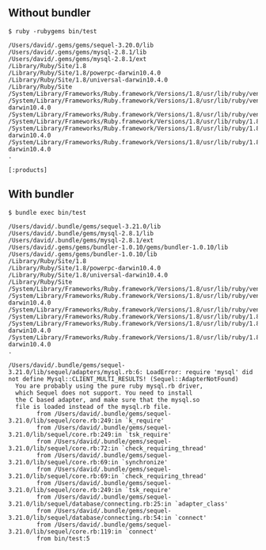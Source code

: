 ## Without bundler

    $ ruby -rubygems bin/test

    /Users/david/.gems/gems/sequel-3.20.0/lib
    /Users/david/.gems/gems/mysql-2.8.1/lib
    /Users/david/.gems/gems/mysql-2.8.1/ext
    /Library/Ruby/Site/1.8
    /Library/Ruby/Site/1.8/powerpc-darwin10.4.0
    /Library/Ruby/Site/1.8/universal-darwin10.4.0
    /Library/Ruby/Site
    /System/Library/Frameworks/Ruby.framework/Versions/1.8/usr/lib/ruby/vendor_ruby/1.8
    /System/Library/Frameworks/Ruby.framework/Versions/1.8/usr/lib/ruby/vendor_ruby/1.8/universal-darwin10.4.0
    /System/Library/Frameworks/Ruby.framework/Versions/1.8/usr/lib/ruby/vendor_ruby
    /System/Library/Frameworks/Ruby.framework/Versions/1.8/usr/lib/ruby/1.8
    /System/Library/Frameworks/Ruby.framework/Versions/1.8/usr/lib/ruby/1.8/powerpc-darwin10.4.0
    /System/Library/Frameworks/Ruby.framework/Versions/1.8/usr/lib/ruby/1.8/universal-darwin10.4.0
    .

    [:products]

## With bundler

    $ bundle exec bin/test

    /Users/david/.bundle/gems/sequel-3.21.0/lib
    /Users/david/.bundle/gems/mysql-2.8.1/lib
    /Users/david/.bundle/gems/mysql-2.8.1/ext
    /Users/david/.gems/gems/bundler-1.0.10/gems/bundler-1.0.10/lib
    /Users/david/.gems/gems/bundler-1.0.10/lib
    /Library/Ruby/Site/1.8
    /Library/Ruby/Site/1.8/powerpc-darwin10.4.0
    /Library/Ruby/Site/1.8/universal-darwin10.4.0
    /Library/Ruby/Site
    /System/Library/Frameworks/Ruby.framework/Versions/1.8/usr/lib/ruby/vendor_ruby/1.8
    /System/Library/Frameworks/Ruby.framework/Versions/1.8/usr/lib/ruby/vendor_ruby/1.8/universal-darwin10.4.0
    /System/Library/Frameworks/Ruby.framework/Versions/1.8/usr/lib/ruby/vendor_ruby
    /System/Library/Frameworks/Ruby.framework/Versions/1.8/usr/lib/ruby/1.8
    /System/Library/Frameworks/Ruby.framework/Versions/1.8/usr/lib/ruby/1.8/powerpc-darwin10.4.0
    /System/Library/Frameworks/Ruby.framework/Versions/1.8/usr/lib/ruby/1.8/universal-darwin10.4.0
    .

    /Users/david/.bundle/gems/sequel-3.21.0/lib/sequel/adapters/mysql.rb:6: LoadError: require 'mysql' did not define Mysql::CLIENT_MULTI_RESULTS! (Sequel::AdapterNotFound)
      You are probably using the pure ruby mysql.rb driver,
      which Sequel does not support. You need to install
      the C based adapter, and make sure that the mysql.so
      file is loaded instead of the mysql.rb file.
            from /Users/david/.bundle/gems/sequel-3.21.0/lib/sequel/core.rb:249:in `k_require'
            from /Users/david/.bundle/gems/sequel-3.21.0/lib/sequel/core.rb:249:in `tsk_require'
            from /Users/david/.bundle/gems/sequel-3.21.0/lib/sequel/core.rb:72:in `check_requiring_thread'
            from /Users/david/.bundle/gems/sequel-3.21.0/lib/sequel/core.rb:69:in `synchronize'
            from /Users/david/.bundle/gems/sequel-3.21.0/lib/sequel/core.rb:69:in `check_requiring_thread'
            from /Users/david/.bundle/gems/sequel-3.21.0/lib/sequel/core.rb:249:in `tsk_require'
            from /Users/david/.bundle/gems/sequel-3.21.0/lib/sequel/database/connecting.rb:25:in `adapter_class'
            from /Users/david/.bundle/gems/sequel-3.21.0/lib/sequel/database/connecting.rb:54:in `connect'
            from /Users/david/.bundle/gems/sequel-3.21.0/lib/sequel/core.rb:119:in `connect'
            from bin/test:5

